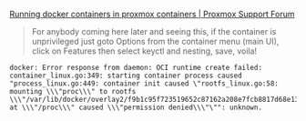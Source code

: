 [Running docker containers in proxmox containers | Proxmox Support Forum](https://forum.proxmox.com/threads/running-docker-containers-in-proxmox-containers.81660/)

> For anybody coming here later and seeing this, if the container is unprivileged just goto Options from the container menu (main UI), click on Features then select keyctl and nesting, save, voila!



```
docker: Error response from daemon: OCI runtime create failed: container_linux.go:349: starting container process caused "process_linux.go:449: container init caused \"rootfs_linux.go:58: mounting \\\"proc\\\" to rootfs \\\"/var/lib/docker/overlay2/f9b1c95f723519652c87162a208e7fcb8817d68e13f9e082fbeaf8370e6b79c9/merged\\\" at \\\"/proc\\\" caused \\\"permission denied\\\"\"": unknown.
```
